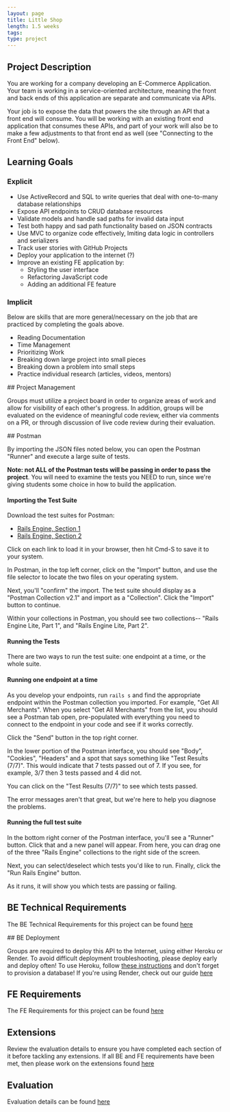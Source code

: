 ```yaml
---
layout: page
title: Little Shop
length: 1.5 weeks
tags:
type: project
---
```


## Project Description

You are working for a company developing an E-Commerce Application. Your team is working in a service-oriented architecture, meaning the front and back ends of this application are separate and communicate via APIs. 

Your job is to expose the data that powers the site through an API that a front end will consume. You will be working with an existing front end application that consumes these APIs, and part of your work will also be to make a few adjustments to that front end as well (see "Connecting to the Front End" below). 
<!-- We also have [these Wireframes](./wireframes) available from the company's design team.  --> 
<!-- TO DO:  Delete the wireframes.  Add from the actually FE boilerplate if we need some -->
<!-- TO-DO: Add details about connecting to an already existing FE app that will consume these endpoints. Consider removing wireframes entirely? -->

## Learning Goals

### Explicit

* Use ActiveRecord and SQL to write queries that deal with one-to-many database relationships
* Expose API endpoints to CRUD database resources
* Validate models and handle sad paths for invalid data input
* Test both happy and sad path functionality based on JSON contracts
* Use MVC to organize code effectively, lmiting data logic in controllers and serializers
* Track user stories with GitHub Projects
* Deploy your application to the internet (?)
* Improve an existing FE application by:
    * Styling the user interface
    * Refactoring JavaScript code
    * Adding an additional FE feature

### Implicit
Below are skills that are more general/necessary on the job that are practiced by completing the goals above.

* Reading Documentation
* Time Management
* Prioritizing Work
* Breaking down large project into small pieces
* Breaking down a problem into small steps
* Practice individual research (articles, videos, mentors)

<section class="dropdown">
## Project Management

Groups must utilize a project board in order to organize areas of work and allow for  visibility of each other's progress. In addition, groups will be evaluated on the evidence of meaningful code review, either via comments on a PR, or through discussion of live code review during their evaluation. 
</section>

<section class="dropdown">
## Postman

By importing the JSON files noted below, you can open the Postman "Runner" and execute a large suite of tests.

**Note: not ALL of the Postman tests will be passing in order to pass the project**. You will need to examine the tests you NEED to run, since we're giving students some choice in how to build the application.

#### Importing the Test Suite

Download the test suites for Postman:
* [Rails Engine, Section 1](./RailsEngineSection1.postman_collection.json)
* [Rails Engine, Section 2](./RailsEngineSection2.postman_collection.json)

Click on each link to load it in your browser, then hit Cmd-S to save it to your system.

In Postman, in the top left corner, click on the "Import" button, and use the file selector to locate the two files on your operating system.

Next, you'll "confirm" the import. The test suite should display as a "Postman Collection v2.1" and import as a "Collection". Click the "Import" button to continue.

Within your collections in Postman, you should see two collections-- "Rails Engine Lite, Part 1", and "Rails Engine Lite, Part 2". 

#### Running the Tests

There are two ways to run the test suite: one endpoint at a time, or the whole suite.

#### Running one endpoint at a time

As you develop your endpoints, run `rails s` and find the appropriate endpoint within the Postman collection you imported. For example, "Get All Merchants". When you select "Get All Merchants" from the list, you should see a Postman tab open, pre-populated with everything you need to connect to the endpoint in your code and see if it works correctly.

Click the "Send" button in the top right corner.

In the lower portion of the Postman interface, you should see "Body", "Cookies", "Headers" and a spot that says something like "Test Results (7/7)". This would indicate that 7 tests passed out of 7. If you see, for example, 3/7 then 3 tests passed and 4 did not.

You can click on the "Test Results (7/7)" to see which tests passed.

The error messages aren't that great, but we're here to help you diagnose the problems.

#### Running the full test suite

In the bottom right corner of the Postman interface, you'll see a "Runner" button. Click that and a new panel will appear. From here, you can drag one of the three "Rails Engine" collections to the right side of the screen.

Next, you can select/deselect which tests you'd like to run. Finally, click the "Run Rails Engine" button.

As it runs, it will show you which tests are passing or failing.
</section>

## BE Technical Requirements

The BE Technical Requirements for this project can be found [here](./requirements)

<section class="dropdown">
## BE Deployment

Groups are required to deploy this API to the Internet, using either Heroku or Render. To avoid difficult deployment troubleshooting, please deploy early and deploy often! To use Heroku, follow [these instructions](https://devcenter.heroku.com/articles/getting-started-with-rails7) and don't forget to provision a database! If you're using Render, check out our guide [here](https://curriculum.turing.edu/module2/lessons/deployment_guide)
</section>

## FE Requirements

The FE Requirements for this project can be found [here](./front_end_requirements)


## Extensions

Review the evaluation details to ensure you have completed each section of it before tackling any extensions. If all BE and FE requirements have been met, then please work on the extensions found [here](./extensions)


## Evaluation

Evaluation details can be found [here](./evaluation)


